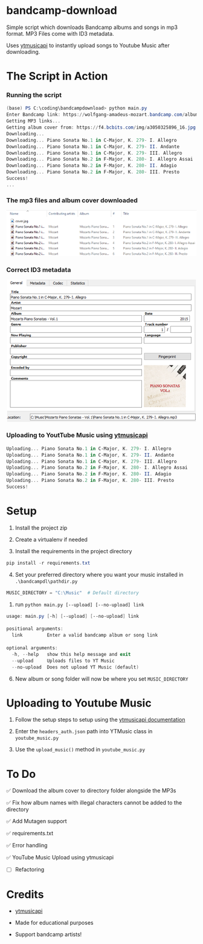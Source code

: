 # bandcamp-download
Simple script which downloads Bandcamp albums and songs in mp3 format. MP3 Files come with ID3 metadata. 

Uses <a href="https://github.com/sigma67/ytmusicapi">ytmusicapi</a> to instantly upload songs to Youtube Music after downloading.


# The Script in Action
### Running the script
```powershell
(base) PS C:\coding\bandcampdownload> python main.py
Enter Bandcamp link: https://wolfgang-amadeus-mozart.bandcamp.com/album/mozarts-piano-sonatas-vol-1
Getting MP3 links...
Getting album cover from: https://f4.bcbits.com/img/a3050325896_16.jpg
Downloading...
Downloading... Piano Sonata No.1 in C-Major, K. 279- I. Allegro 
Downloading... Piano Sonata No.1 in C-Major, K. 279- II. Andante 
Downloading... Piano Sonata No.1 in C-Major, K. 279- III. Allegro 
Downloading... Piano Sonata No.2 in F-Major, K. 280- I. Allegro Assai 
Downloading... Piano Sonata No.2 in F-Major, K. 280- II. Adagio 
Downloading... Piano Sonata No.2 in F-Major, K. 280- III. Presto 
Success!
...
```

### The mp3 files and album cover downloaded
<img src='images\album.png'></img>

### Correct ID3 metadata
<p align='center'><img src='images\metadata.png' width='500' height='376.08'/>

### Uploading to YoutTube Music using <a href="https://github.com/sigma67/ytmusicapi">ytmusicapi</a>
```powershell
Uploading... Piano Sonata No.1 in C-Major, K. 279- I. Allegro 
Uploading... Piano Sonata No.1 in C-Major, K. 279- II. Andante 
Uploading... Piano Sonata No.1 in C-Major, K. 279- III. Allegro 
Uploading... Piano Sonata No.2 in F-Major, K. 280- I. Allegro Assai 
Uploading... Piano Sonata No.2 in F-Major, K. 280- II. Adagio 
Uploading... Piano Sonata No.2 in F-Major, K. 280- III. Presto 
Success!
```

# Setup
1) Install the project zip 
2) Create a virtualenv if needed

3) Install the requirements in the project directory

```powershell
pip install -r requirements.txt
```

4) Set your preferred directory where you want your music installed in  `.\bandcampdl\pathdir.py`  

```python
MUSIC_DIRECTORY = "C:\Music"  # Default directory
```

1) run `python main.py [--upload] [--no-upload] link` 

```powershell 
usage: main.py [-h] [--upload] [--no-upload] link

positional arguments:
  link         Enter a valid bandcamp album or song link

optional arguments:
  -h, --help   show this help message and exit
  --upload     Uploads files to YT Music
  --no-upload  Does not upload YT Music (default)
```

6) New album or song folder will now be where you set ```MUSIC_DIRECTORY```

# Uploading to Youtube Music 
1) Follow the setup steps to setup using the <a href="https://ytmusicapi.readthedocs.io/en/latest/setup.html">ytmusicapi documentation</a>
  
2) Enter the `headers_auth.json` path into YTMusic class in `youtube_music.py` 

3) Use the `upload_music()` method in `youtube_music.py`

# To Do
✅ Download the album cover to directory folder alongside the MP3s 

✅ Fix how album names with illegal characters cannot be added to the directory 

✅ Add Mutagen support 

✅ requirements.txt

✅ Error handling 

✅ YouTube Music Upload using ytmusicapi 

- [ ] Refactoring
  



# Credits
- [ytmusicapi](https://github.com/sigma67/ytmusicapi)
- Made for educational purposes 

- Support bandcamp artists!
